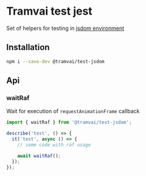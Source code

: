 # Tramvai test jest

Set of helpers for testing in [jsdom environment](https://github.com/jsdom/jsdom)

## Installation

```bash
npm i --save-dev @tramvai/test-jsdom
```

## Api

### waitRaf

Wait for execution of `requestAnimationFrame` callback

```ts
import { waitRaf } from '@tramvai/test-jsdom';

describe('test', () => {
  it('test', async () => {
    // some code with raf usage

    await waitRaf();
  });
});
```
